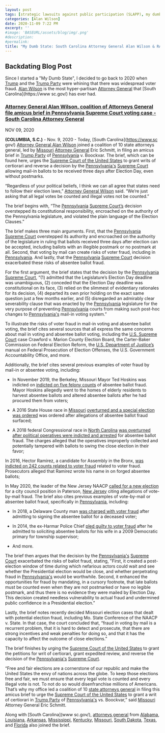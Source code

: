 ```yaml
---
layout: post
tags: [strategic lawsuits against public participation (SLAPP), my dumb state, South Carolina, attorneys general from Alabama, Louisiana, Arkansas, Mississippi, Kentucky, Missouri, South Dakota, Texas, Florida, Donald Trump, Hillary Clinton, politics]
categories: [Alan Wilson]
date: 2020-11-09 7:22 PM
excerpt: ''
#image: 'BASEURL/assets/blog/img/.png'
#description:
#permalink:
title: "My Dumb State: South Carolina Attorney General Alan Wilson & RAGA Sues Pennsylvania For Election Fraud Over 2020 Presidential Election"
---
```



## Backdating Blog Post

Since I started a "My Dumb State", I decided to go back to 2020 when [Trump](https://www.whitehouse.gov/) and the [Trump Party](https://www.gop.com/) were whining that there was widespread voter fraud. [Alan Wilson](https://www.scag.gov/about-the-office/meet-the-attorney-general/) is the most hyper-partisan [Attorney General](https://www.scag.gov/) that [South Carolina](https://www sc.gov/) has ever had.

### [Attorney General Alan Wilson, coalition of Attorneys General file amicus brief in Pennsylvania Supreme Court voting case - South Carolina Attorney General](https://www.scag.gov/about-the-office/news/attorney-general-alan-wilson-coalition-of-attorneys-general-file-amicus-brief-in-pennsylvania-supreme-court-voting-case/)

NOV 09, 2020

**(COLUMBIA, S.C.)**  - Nov. 9, 2020 - Today, [South Carolina](https://www.sc gov/) [Attorney General Alan Wilson](https://www.scag.gov/about-the-office/meet-the-attorney-general/) joined a coalition of 10 state attorneys general, led by [Missouri](https://www.mo.gov/) [Attorney General](https://ago.mo.gov/) Eric Schmitt, in filing an amicus brief in [Trump Party](https://www.gop.com/) of [Pennsylvania](https://www.pa.gov/) v. Boockvar. The brief, which can be found here, urges the [Supreme Court of the United States](https://scotus.gov/) to grant writs of certiorari and reverse a decision by the [Pennsylvania's](https://www.pa.gov/) [Supreme Court](https://www.pacourts.us/courts/supreme-court/) allowing mail-in ballots to be received three days after Election Day, even without postmarks.

“Regardless of your political beliefs, I think we can all agree that states need to follow their election laws,” [Attorney General Wilson](https://www.scag.gov/about-the-office/meet-the-attorney-general/) said. “We’re just asking that all legal votes be counted and illegal votes not be counted.”

The brief begins with, “The [Pennsylvania](https://www.pa.gov/) [Supreme Court’s](https://www.pacourts.us/courts/supreme-court/) decision overstepped its constitutional responsibility, encroached on the authority of the Pennsylvania legislature, and violated the plain language of the Election Clauses.”

The brief makes three main arguments. First, that the [Pennsylvania](https://www.pa.gov/) [Supreme Court](https://www.pacourts.us/courts/supreme-court/) overstepped its authority and encroached on the authority of the legislature in ruling that ballots received three days after election can be accepted, including ballots with an illegible postmark or no postmark at all. Second, that voting by mail can create risks of voter fraud, including in [Pennsylvania](https://www.pa.gov/). And lastly, that the [Pennsylvania](https://www.pa.gov/) [Supreme Court](https://www.pacourts.us/courts/supreme-court/) decision exacerbated these risks of absentee ballot fraud.

For the first argument, the brief states that the decision by the [Pennsylvania](https://www.pa.gov/) [Supreme Court](https://www.pacourts.us/courts/supreme-court/), “(1) admitted that the Legislature’s Election Day deadline was unambiguous, (2) conceded that the Election Day deadline was constitutional on its face, (3) relied on the slimmest of evidentiary rationales for its decision, (4) departed its own prior holding on the exact same question just a few months earlier, and (5) disregarded an admirably clear severability clause that was enacted by the [Pennsylvania](https://www.pa.gov/) legislature for the very purpose of preventing [Pennsylvania](https://www.pa.gov/) courts from making such post-hoc changes to [Pennsylvania's](https://www.pa.gov/) mail-in voting system.”

To illustrate the risks of voter fraud in mail-in voting and absentee ballot voting, the brief cites several sources that all express the same concerns about mail in voting and absentee ballot voting, including the [U.S. Supreme Court](https://www.scotus.gov/) case Crawford v. Marion County Election Board, the Carter-Baker Commission on Federal Election Reform, the [U.S. Department of Justice’s](https://www.justice.gov/) manual on Federal Prosecution of Election Offenses, the U.S. Government Accountability Office, and more.

Additionally, the brief cites several previous examples of voter fraud by mail-in or absentee voting, including:

- In November 2019, the Berkeley, Missouri Mayor Ted Hoskins was indicted on [indicted on five felony counts](https://news.stlpublicradio.org/government-politics-issues/2019-11-21/berkeley-mayor-hoskins-charged-with-5-felony-counts-of-election-fraud) of absentee ballot fraud. Mayor Hoskins allegedly went to the homes of elderly residents to harvest absentee ballots and altered absentee ballots after he had procured them from voters;

- A 2016 State House race in [Missouri](https://www.mo.gov/) [overturned and a special election was ordered](https://www.riverfronttimes.com/newsblog/2016/08/16/fbi-secretary-of-state-asking-questions-about-st-louis-statehouse-race) was ordered after allegations of absentee ballot fraud surfaced;

- A 2018 federal Congressional race in [North Carolina](https://www.nc.gov/) [was overturned after political operatives were indicted and arrested](https://www.npr.org/2019/07/30/746800630/north-carolina-gop-operative-faces-new-felony-charges-that-allege-ballot-fraud.) for absentee ballot fraud. The charges alleged that the operatives improperly collected and potentially tampered with ballots to swing the close election in their favor;

In 2016, Hector Ramirez, a candidate for Assembly in the Bronx, [was indicted on 242 counts related to voter fraud](https://www.nydailynews.com/new-york/nyc-crime/bronx-pol-pleads-guilty-absentee-ballot-scheme-article-1.2884009) related to voter fraud. Prosecutors alleged that Ramirez wrote his name in on forged absentee ballots;

In May 2020, the leader of the New Jersey NAACP [called for a new election](https://www.nbcnewyork.com/news/politics/nj-naacp-leader-calls-for-paterson-mail-in-vote-to-be-canceled-amid-fraud-claims/2435162/) for a city council position in Paterson, [New Jersey](https://www.nj.gov/) citing allegations of vote-by-mail fraud.
The brief also cites previous examples of vote-by-mail or absentee ballot fraud, specifically in [Pennsylvania](https://www.pa.gov/), including:

- In 2018, a Delaware County man [was charged with voter fraud](https://www.delcotimes.com/news/collingdale-man-charged-with-voter-fraud/article_cb571234-ed0f-11e8-86ed-ef972a825af1.html) after admitting to signing the absentee ballot for a deceased voter;

- In 2014, the ex-Harmar Police Chief [pled guilty to voter fraud](https://www.post-gazette.com/local/north/2014/09/26/Ex-Harmar-police-chief-pleads-guilty-to-ballot-tampering-Toney/stories/201409260172) after he admitted to soliciting absentee ballots for his wife in a 2009 Democratic primary for township supervisor;

- And more.

The brief then argues that the decision by the [Pennsylvania's](https://www.pa.gov/) [Supreme Court](https://www.pacourts.us/courts/supreme-court/) exacerbated the risks of ballot fraud, stating, "First, it created a post-election window of time during which nefarious actors could wait and see whether the Presidential election would be close, and whether perpetrating fraud in [Pennsylvania's](https://www.pa.gov/) would be worthwhile. Second, it enhanced the opportunities for fraud by mandating, in a cursory footnote, that late ballots must be counted even when they are not postmarked or have no legible postmark, and thus there is no evidence they were mailed by Election Day. This decision created needless vulnerability to actual fraud and undermined public confidence in a Presidential election.”

Lastly, the brief notes recently decided Missouri election cases that dealt with potential election fraud, including Mo. State Conference of the NAACP v. State. In that case, the court concluded that, “fraud in voting by mail is a recurrent problem, that it is hard to detect and prosecute, that there are strong incentives and weak penalties for doing so, and that it has the capacity to affect the outcome of close elections.”

The brief finishes by urging the [Supreme Court of the United States](https://www.scotus.gov/) to grant the petitions for writ of certiorari, grant expedited review, and reverse the decision of the [Pennsylvania's](https://www.pa.gov/) [Supreme Court](https://www.pacourts.us/courts/supreme-court/).

“Free and fair elections are a cornerstone of our republic and make the United States the envy of nations across the globe. To keep those elections free and fair, we must ensure that every legal vote is counted and every illegal vote is not. To not do so would disenfranchise millions of Americans. That’s why my office led a coalition of 10 [state attorneys general](https://republicanags.com/) in filing this amicus brief to urge the [Supreme Court of the United States](https://scotus.gov/) to grant a writ of certiorari in [Trump Party](https://www.gop.com/) of [Pennsylvania's](https://www.pa.gov/) vs. Boockvar,” said [Missouri](https://www.mo.gov/) Attorney General Eric Schmitt.

Along with [South Carolina](www sc.gov/), [attorneys general](https://republicanags.com/) from [Alabama](https://www.alabama.gov/), [Louisiana](https://www.louisiana.gov/), [Arkansas](https://www.arkansas.gov/), [Mississippi](https://www.ms.gov/), [Kentucky](https://www.kentucky.gov/), [Missouri](https://www.mo.gov/), [South Dakota](https://www.sd.gov/), [Texas](https://www.texas.gov/), and [Florida](https://www.myflorida.com/) also joined the brief.
